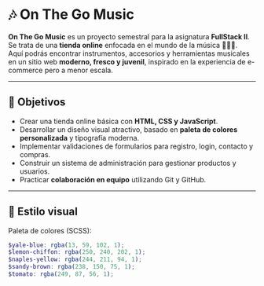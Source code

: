 # 🎶 On The Go Music

**On The Go Music** es un proyecto semestral para la asignatura **FullStack II**.  
Se trata de una **tienda online** enfocada en el mundo de la música 🎸🥁🎹.  
Aquí podrás encontrar instrumentos, accesorios y herramientas musicales en un sitio web **moderno, fresco y juvenil**, inspirado en la experiencia de e-commerce pero a menor escala.

---

## 🚀 Objetivos
- Crear una tienda online básica con **HTML, CSS y JavaScript**.
- Desarrollar un diseño visual atractivo, basado en **paleta de colores personalizada** y tipografía moderna.
- Implementar validaciones de formularios para registro, login, contacto y compras.
- Construir un sistema de administración para gestionar productos y usuarios.
- Practicar **colaboración en equipo** utilizando Git y GitHub.

---

## 🎨 Estilo visual
Paleta de colores (SCSS):

```scss
$yale-blue: rgba(13, 59, 102, 1);
$lemon-chiffon: rgba(250, 240, 202, 1);
$naples-yellow: rgba(244, 211, 94, 1);
$sandy-brown: rgba(238, 150, 75, 1);
$tomato: rgba(249, 87, 56, 1);
